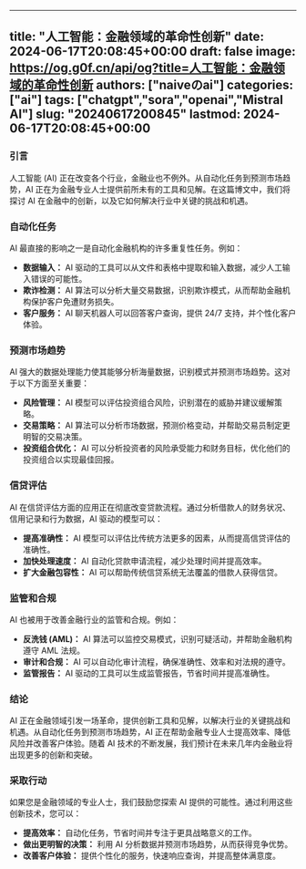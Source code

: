 
---
title: "人工智能：金融领域的革命性创新"
date: 2024-06-17T20:08:45+00:00
draft: false
image: https://og.g0f.cn/api/og?title=人工智能：金融领域的革命性创新
authors: ["naiveのai"]
categories: ["ai"]
tags: ["chatgpt","sora","openai","Mistral AI"]
slug: "20240617200845"
lastmod: 2024-06-17T20:08:45+00:00
---
### 引言

人工智能 (AI) 正在改变各个行业，金融业也不例外。从自动化任务到预测市场趋势，AI 正在为金融专业人士提供前所未有的工具和见解。在这篇博文中，我们将探讨 AI 在金融中的创新，以及它如何解决行业中关键的挑战和机遇。

### 自动化任务

AI 最直接的影响之一是自动化金融机构的许多重复性任务。例如：

- **数据输入：** AI 驱动的工具可以从文件和表格中提取和输入数据，减少人工输入错误的可能性。
- **欺诈检测：** AI 算法可以分析大量交易数据，识别欺诈模式，从而帮助金融机构保护客户免遭财务损失。
- **客户服务：** AI 聊天机器人可以回答客户查询，提供 24/7 支持，并个性化客户体验。

### 预测市场趋势

AI 强大的数据处理能力使其能够分析海量数据，识别模式并预测市场趋势。这对于以下方面至关重要：

- **风险管理：** AI 模型可以评估投资组合风险，识别潜在的威胁并建议缓解策略。
- **交易策略：** AI 算法可以分析市场数据，预测价格变动，并帮助交易员制定更明智的交易决策。
- **投资组合优化：** AI 可以分析投资者的风险承受能力和财务目标，优化他们的投资组合以实现最佳回报。

### 信贷评估

AI 在信贷评估方面的应用正在彻底改变贷款流程。通过分析借款人的财务状况、信用记录和行为数据，AI 驱动的模型可以：

- **提高准确性：** AI 模型可以评估比传统方法更多的因素，从而提高信贷评估的准确性。
- **加快处理速度：** AI 自动化贷款申请流程，减少处理时间并提高效率。
- **扩大金融包容性：** AI 可以帮助传统信贷系统无法覆盖的借款人获得信贷。

### 监管和合规

AI 也被用于改善金融行业的监管和合规。例如：

- **反洗钱 (AML)：** AI 算法可以监控交易模式，识别可疑活动，并帮助金融机构遵守 AML 法规。
- **审计和合规：** AI 可以自动化审计流程，确保准确性、效率和对法規的遵守。
- **监管报告：** AI 驱动的工具可以生成监管报告，节省时间并提高准确性。

### 结论

AI 正在金融领域引发一场革命，提供创新工具和见解，以解决行业的关键挑战和机遇。从自动化任务到预测市场趋势，AI 正在帮助金融专业人士提高效率、降低风险并改善客户体验。随着 AI 技术的不断发展，我们预计在未来几年内金融业将出现更多的创新和突破。

### 采取行动

如果您是金融领域的专业人士，我们鼓励您探索 AI 提供的可能性。通过利用这些创新技术，您可以：

- **提高效率：** 自动化任务，节省时间并专注于更具战略意义的工作。
- **做出更明智的决策：** 利用 AI 分析数据并预测市场趋势，从而获得竞争优势。
- **改善客户体验：** 提供个性化的服务，快速响应查询，并提高整体满意度。